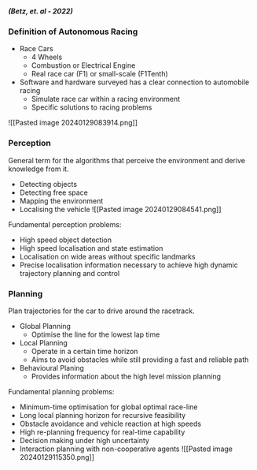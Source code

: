 ##### (Betz, et. al - 2022)
### Definition of Autonomous Racing
- Race Cars
	- 4 Wheels
	- Combustion or Electrical Engine
	- Real race car (F1) or small-scale (F1Tenth)
- Software and hardware surveyed has a clear connection to automobile racing
	- Simulate race car within a racing environment
	- Specific solutions to racing problems

![[Pasted image 20240129083914.png]]

### Perception

General term for the algorithms that perceive the environment and derive knowledge from it.
- Detecting objects
- Detecting free space
- Mapping the environment
- Localising the vehicle
![[Pasted image 20240129084541.png]]

Fundamental perception problems:
- High speed object detection
- High speed localisation and state estimation
- Localisation on wide areas without specific landmarks
- Precise localisation information necessary to achieve high dynamic trajectory planning and control

### Planning

Plan trajectories for the car to drive around the racetrack.

- Global Planning 
	- Optimise the line for the lowest lap time
- Local Planning
	- Operate in a certain time horizon
	- Aims to avoid obstacles while still providing a fast and reliable path
- Behavioural Planing
	- Provides information about the high level mission planning

Fundamental planning problems:
- Minimum-time optimisation for global optimal race-line
- Long local planning horizon for recursive feasibility
- Obstacle avoidance and vehicle reaction at high speeds
- High re-planning frequency for real-time capability
- Decision making under high uncertainty
- Interaction planning with non-cooperative agents
![[Pasted image 20240129115350.png]]
